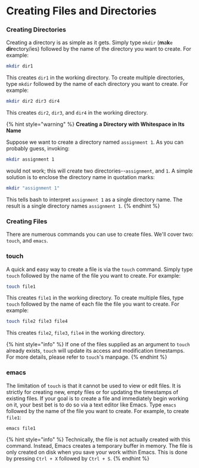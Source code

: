 # Creating Files and Directories

### Creating Directories

Creating a directory is as simple as it gets. Simply type `mkdir` (**m**a**k**`e` **dir**ectory/ies) followed by the name of the directory you want to create. For example:

```bash
mkdir dir1
```

This creates `dir1` in the working directory. To create multiple directories, type `mkdir` followed by the name of each directory you want to create. For example:

```bash
mkdir dir2 dir3 dir4
```

This creates  `dir2`, `dir3`, and `dir4` in the working directory.

{% hint style="warning" %}
**Creating a Directory with Whitespace in Its Name**

Suppose we want to create a directory named `assignment 1`. As you can probably guess, invoking:

```bash
mkdir assignment 1
```

would not work; this will create two directories--`assignment`, and `1`. A simple solution is to enclose the directory name in quotation marks:

```bash
mkdir "assignment 1"
```

This tells bash to interpret `assignment 1` as a single directory name. The result is a single directory names `assignment 1`.
{% endhint %}

### Creating Files

There are numerous commands you can use to create files. We'll cover two: `touch`, and `emacs`.&#x20;

### touch

A quick and easy way to create a file is via the `touch` command. Simply type `touch` followed by the name of the file you want to create. For example:

```bash
touch file1
```

This creates `file1` in the working directory. To create multiple files, type `touch` followed by the name of each file the file you want to create. For example:&#x20;

```bash
touch file2 file3 file4
```

This creates `file2`, `file3`, `file4` in the working directory.

{% hint style="info" %}
If one of the files supplied as an argument to `touch` already exists, `touch` will update its access and modification timestamps. For more details, please refer to `touch`'s manpage.
{% endhint %}

### **emacs**

The limitation of `touch` is that it cannot be used to view or edit files. It is strictly for creating new, empty files or for updating the timestamps of existing files. If your goal is to create a file and immediately begin working on it, your best bet is to do so via a text editor like Emacs. Type `emacs` followed by the name of the file you want to create. For example, to create `file1`:

```
emacs file1
```

{% hint style="info" %}
Technically, the file is not actually created with this command. Instead, Emacs creates a temporary buffer in memory. The file is only created on disk when you save your work within Emacs. This is done by pressing `Ctrl + X` followed by `Ctrl + S`.
{% endhint %}
